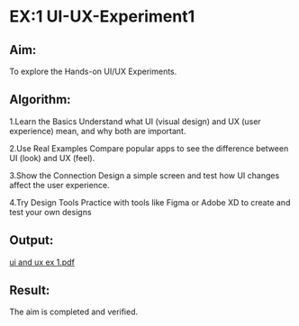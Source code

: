 # EX:1 UI-UX-Experiment1

## Aim:
To explore the Hands-on UI/UX Experiments.

## Algorithm:
1.Learn the Basics Understand what UI (visual design) and UX (user experience) mean, and why both are important.

2.Use Real Examples Compare popular apps to see the difference between UI (look) and UX (feel).

3.Show the Connection Design a simple screen and test how UI changes affect the user experience.

4.Try Design Tools Practice with tools like Figma or Adobe XD to create and test your own designs

## Output:

[ui and ux ex 1.pdf](https://github.com/user-attachments/files/21823596/ui.and.ux.ex.1.pdf)


## Result:

The aim is completed and verified.

